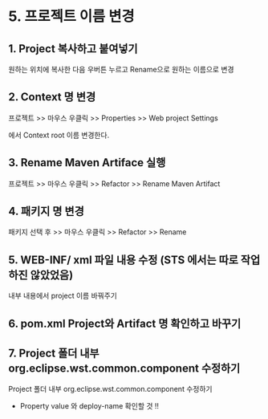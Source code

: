 # 5. 프로젝트 이름 변경

## 1. Project 복사하고 붙여넣기

원하는 위치에 복사한 다음 우버튼 누르고 Rename으로 원하는 이름으로 변경

## 2. Context 명 변경

프로젝트 &gt;&gt; 마우스 우클릭 &gt;&gt; Properties &gt;&gt; Web project Settings

에서 Context root 이름 변경한다.

## 3. Rename Maven Artiface 실행

프로젝트 &gt;&gt; 마우스 우클릭 &gt;&gt; Refactor &gt;&gt; Rename Maven Artifact

## 4. 패키지 명 변경

패키지 선택 후 &gt;&gt; 마우스 우클릭 &gt;&gt; Refactor &gt;&gt; Rename

## 5. WEB-INF/ xml 파일 내용 수정 \(STS 에서는 따로 작업하진 않았었음\)

내부 내용에서 project 이름 바꿔주기

## 6. pom.xml Project와 Artifact 명 확인하고 바꾸기

## 7. Project 폴더 내부 org.eclipse.wst.common.component 수정하기

Project 폴더 내부 org.eclipse.wst.common.component 수정하기

* Property value 와 deploy-name 확인할 것 !!


